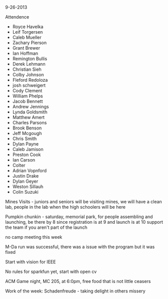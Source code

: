 9-26-2013

Attendence

- Royce Havelka
- Leif Torgersen
- Caleb Mueller
- Zachary Pierson
- Grant Brewer
- Ian Hoffman
- Remington Bullis
- Derek Lehmann
- Christian Sieh
- Colby Johnson
- Fleford Redoloza
- josh schweigert
- Cody Clement
- William Phelps
- Jacob Bennett
- Andrew Jennings
- Lynda Goldsmith
- Matthew Amert
- Charles Parsons
- Brook Benson
- Jeff Mcgough
- Chris Smith
- Dylan Payne
- Caleb Jamison
- Preston Cook
- Ian Carson
- Colter
- Adrian Vopnford
- Justin Drake
- Dylan Geyer
- Weston Sillauh
- Colin Suzuki




Mines Visits - juniors and seniors will be visiting mines, we will have a clean lab, people in the lab when the high schoolers will be here

Pumpkin chunkin - saturday, memorial park, for people assembling and launching, be there by 8 since registration is at 9 and launch is at 10
	support the team if you aren't part of the launch

no camp meeting this week

M-Da run was successful, there was a issue with the program but it was fixed

Start with vision for IEEE

No rules for sparkfun yet, start with open cv

ACM Game night, MC 205, at 6:0pm, free food that is not little ceasers

Work of the week: Schadenfreude - taking delight in others missery

